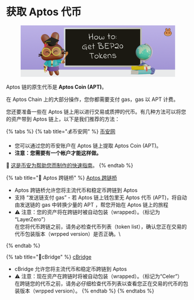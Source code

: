 # 获取 Aptos 代币

<figure><img src="../.gitbook/assets/how-to-get-bep20-tokens-header.png" alt=""><figcaption></figcaption></figure>

Aptos 链的原生代币是 **Aptos Coin (APT)**。&#x20;

在 Aptos Chain 上的大部分操作，您你都需要支付 gas，gas 以 APT 计费。

您还要准备一些在 Aptos 链上用以进行交易或质押的代币。有几种方法可以将您的资产带到 Aptos 链上，以下是我们推荐的方法：

{% tabs %}
{% tab title="💰币安网" %}
[币安网 ](https://www.binance.com/en/)

* 您可以通过您的币安账户在 Aptos 链上提取 Aptos Coin (APT)。&#x20;
* **注意：您需要有一个帐户才能这样做。**&#x20;

📖 [这是币安为帮助您而制作的快速指南](https://www.binance.com/zh-CN/support/faq/85a1c394ac1d489fb0bfac0ef2fceafd)。
{% endtab %}

{% tab title="🌉 Aptos 跨链桥" %}
[Aptos 跨链桥](https://theaptosbridge.com/bridge)

* Aptos 跨链桥允许您将主流代币和稳定币跨链到 Aptos&#x20;
* 支持 “发送链支付 gas” - 若 Aptos 链上钱包里无 Aptos 代币 (APT)，将自动由发送链的 gas 中转换少量的 APT ，帮您开始在 Aptos 链上的旅程
* ⚠️ 注意：您的资产将在跨链时被自动包装（wrapped）。（标记为 “LayerZero”） \
  在您将代币跨链之前，请务必检查代币列表（token list），确认您正在交易的代币包装版本（wrpped version）是否正确。\

{% endtab %}

{% tab title="🌉cBridge" %}
[cBridge ](https://cbridge.celer.network/)

* cBridge 允许您将主流代币和稳定币跨链到 Aptos&#x20;
* ⚠️ 注意：现在资产在跨链时将被自动包装（wrapped）。（标记为“Celer”） \
  在跨链您的代币之前，请务必仔细检查代币列表以查看您正在交易的代币的包装版本（wrpped version）。
{% endtab %}
{% endtabs %}
